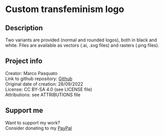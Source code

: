 # Custom transfeminism logo

## Description

Two variants are provided (normal and rounded logos), both in black and white. Files are available as vectors (.ai, .svg files) and rasters (.png files).

## Project info

Creator: Marco Pasquato  
Link to github repository: [Github](https://github.com/mpasquato/transfeminism-logo)  
Original date of creation: 28/09/2022  
License: CC BY-SA 4.0 (see LICENSE file)  
Attributions: see ATTRIBUTIONS file

## Support me

Want to support my work?  
Consider donating to my [PayPal](https://paypal.me/marcopasquato)